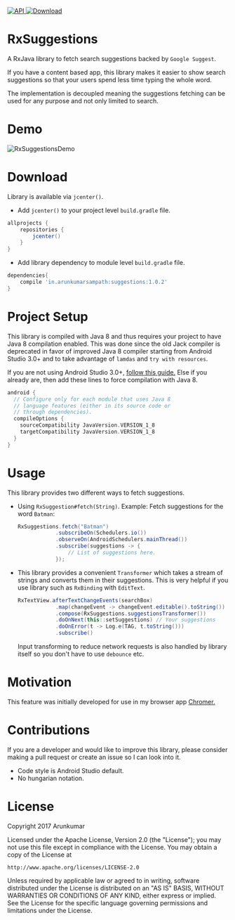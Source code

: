 [![API](https://img.shields.io/badge/API-16%2B-brightgreen.svg)](https://android-arsenal.com/api?level=16)[ ![Download](https://api.bintray.com/packages/arunkumar9t2/maven/suggestions/images/download.svg) ](https://bintray.com/arunkumar9t2/maven/suggestions/_latestVersion)
# RxSuggestions

A RxJava library to fetch search suggestions backed by `Google Suggest`.

If you have a content based app, this library makes it easier to show search suggestions so that your users spend less time typing the whole word.

The implementation is decoupled meaning the suggestions fetching can be used for any purpose and not only limited to search.

# Demo
![RxSuggestionsDemo](https://raw.githubusercontent.com/arunkumar9t2/rxSuggestions/master/art/demo.gif)
# Download

Library is available via `jcenter()`.

* Add `jcenter()` to your project level `build.gradle` file.

```groovy
allprojects {
    repositories {
        jcenter()
    }
}
```

* Add library dependency to module level `build.gradle` file.

```groovy
dependencies{
    compile 'in.arunkumarsampath:suggestions:1.0.2'
}
```

# Project Setup

This library is compiled with Java 8 and thus requires your project to have Java 8 compilation enabled. This was done since the old Jack compiler is deprecated in favor of improved Java 8 compiler starting from Android Studio 3.0+ and to take advantage of `lamdas` and `try with resources`.

If you are not using Android Studio 3.0+, [follow this guide.](https://developer.android.com/studio/write/java8-support.html) Else if you already are, then add these lines to force compilation with Java 8.

```groovy
android {
  // Configure only for each module that uses Java 8
  // language features (either in its source code or
  // through dependencies).
  compileOptions {
    sourceCompatibility JavaVersion.VERSION_1_8
    targetCompatibility JavaVersion.VERSION_1_8
  }
}
```

# Usage

This library provides two different ways to fetch suggestions.

* Using `RxSuggestion#fetch(String)`. Example: Fetch suggestions for the word `Batman`:

    ```java
    RxSuggestions.fetch("Batman")
                .subscribeOn(Schedulers.io())
                .observeOn(AndroidSchedulers.mainThread())
                .subscribe(suggestions -> {
                    // List of suggestions here.
                });
    ```

* This library provides a convenient `Transformer` which takes a stream of strings and converts them in their suggestions. This is very helpful if you use library such as `RxBinding` with `EditText`.

    ```java
    RxTextView.afterTextChangeEvents(searchBox)
                .map(changeEvent -> changeEvent.editable().toString())
                .compose(RxSuggestions.suggestionsTransformer())
                .doOnNext(this::setSuggestions) // Your suggestions
                .doOnError(t -> Log.e(TAG, t.toString()))
                .subscribe()
    ```
    Input transforming to reduce network requests is also handled by library itself so you don't have to use `debounce` etc.

# Motivation

This feature was initially developed for use in my browser app [Chromer.](https://github.com/arunkumar9t2/chromer)

# Contributions

If you are a developer and would like to improve this library, please consider making a pull request or create an issue so I can look into it.

* Code style is Android Studio default.
* No hungarian notation.

# License

Copyright 2017 Arunkumar

Licensed under the Apache License, Version 2.0 (the "License");
you may not use this file except in compliance with the License.
You may obtain a copy of the License at

    http://www.apache.org/licenses/LICENSE-2.0

Unless required by applicable law or agreed to in writing, software
distributed under the License is distributed on an "AS IS" BASIS,
WITHOUT WARRANTIES OR CONDITIONS OF ANY KIND, either express or implied.
See the License for the specific language governing permissions and
limitations under the License.

